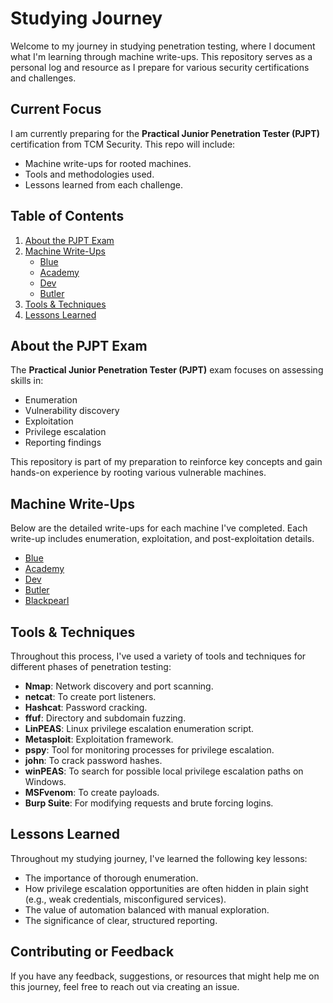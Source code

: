 # Studying Journey
Welcome to my journey in studying penetration testing, where I document what I'm learning through machine write-ups. This repository serves as a personal log and resource as I prepare for various security certifications and challenges.

## Current Focus
I am currently preparing for the **Practical Junior Penetration Tester (PJPT)** certification from TCM Security. This repo will include:
- Machine write-ups for rooted machines.
- Tools and methodologies used.
- Lessons learned from each challenge.

## Table of Contents
1. [About the PJPT Exam](#about-the-pjpt-exam)
2. [Machine Write-Ups](#machine-write-ups)
   - [Blue](PJPT/Blue.md)
   - [Academy](PJPT/Academy.md)
   - [Dev](PJPT/Dev.md)
   - [Butler](PJPT/Butler.md)
3. [Tools & Techniques](#tools--techniques)
4. [Lessons Learned](#lessons-learned)

## About the PJPT Exam
The **Practical Junior Penetration Tester (PJPT)** exam focuses on assessing skills in:
- Enumeration
- Vulnerability discovery
- Exploitation
- Privilege escalation
- Reporting findings

This repository is part of my preparation to reinforce key concepts and gain hands-on experience by rooting various vulnerable machines.

## Machine Write-Ups
Below are the detailed write-ups for each machine I've completed. Each write-up includes enumeration, exploitation, and post-exploitation details.

- [Blue](PJPT/Blue.md)
- [Academy](PJPT/Academy.md)
- [Dev](PJPT/Dev.md)
- [Butler](PJPT/Butler.md)
- [Blackpearl](PJPT/Blackpearl.md)

## Tools & Techniques
Throughout this process, I've used a variety of tools and techniques for different phases of penetration testing:

- **Nmap**: Network discovery and port scanning.
- **netcat**: To create port listeners.
- **Hashcat**: Password cracking.
- **ffuf**: Directory and subdomain fuzzing.
- **LinPEAS**: Linux privilege escalation enumeration script.
- **Metasploit**: Exploitation framework.
- **pspy**: Tool for monitoring processes for privilege escalation.
- **john**: To crack password hashes.
- **winPEAS**: To search for possible local privilege escalation paths on Windows.
- **MSFvenom**: To create payloads.
- **Burp Suite**: For modifying requests and brute forcing logins.

## Lessons Learned
Throughout my studying journey, I've learned the following key lessons:
- The importance of thorough enumeration.
- How privilege escalation opportunities are often hidden in plain sight (e.g., weak credentials, misconfigured services).
- The value of automation balanced with manual exploration.
- The significance of clear, structured reporting.

## Contributing or Feedback
If you have any feedback, suggestions, or resources that might help me on this journey, feel free to reach out via creating an issue.
